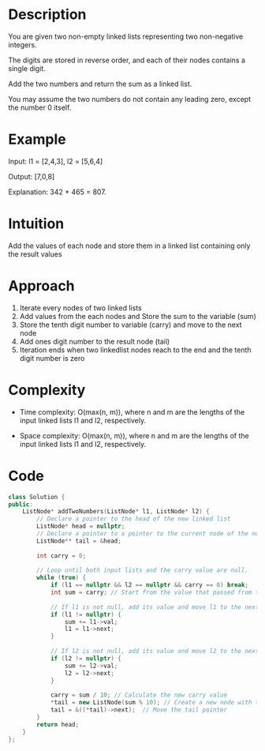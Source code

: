 # Description
You are given two non-empty linked lists representing two non-negative integers.

The digits are stored in reverse order, and each of their nodes contains a single digit. 

Add the two numbers and return the sum as a linked list.

You may assume the two numbers do not contain any leading zero, except the number 0 itself.

# Example
Input: l1 = [2,4,3], l2 = [5,6,4]

Output: [7,0,8]

Explanation: 342 + 465 = 807.

# Intuition
<!-- Describe your first thoughts on how to solve this problem. -->
Add the values of each node and store them in a linked list containing only the result values

# Approach
<!-- Describe your approach to solving the problem. -->
1. Iterate every nodes of two linked lists
2. Add values from the each nodes and Store the sum to the variable (sum)
3. Store the tenth digit number to variable (carry) and move to the next node
4. Add ones digit number to the result node (tail)
5. Iteration ends when two linkedlist nodes reach to the end and the tenth digit number is zero

# Complexity
- Time complexity: O(max(n, m)), where n and m are the lengths of the input linked lists l1 and l2, respectively. 
<!-- Add your time complexity here, e.g. $$O(n)$$ -->

- Space complexity: O(max(n, m)), where n and m are the lengths of the input linked lists l1 and l2, respectively. 
<!-- Add your space complexity here, e.g. $$O(n)$$ -->

# Code
``` cpp
class Solution {
public:
    ListNode* addTwoNumbers(ListNode* l1, ListNode* l2) {
        // Declare a pointer to the head of the new linked list
        ListNode* head = nullptr;
        // Declare a pointer to a pointer to the current node of the new linked list
        ListNode** tail = &head;
    
        int carry = 0;
        
        // Loop until both input lists and the carry value are null.
        while (true) {
            if (l1 == nullptr && l2 == nullptr && carry == 0) break;
            int sum = carry; // Start from the value that passed from the previous step
            
            // If l1 is not null, add its value and move l1 to the next node.
            if (l1 != nullptr) {
                sum += l1->val;
                l1 = l1->next;
            }
            
            // If l2 is not null, add its value and move l2 to the next node.
            if (l2 != nullptr) {
                sum += l2->val;
                l2 = l2->next;
            }
            
            carry = sum / 10; // Calculate the new carry value
            *tail = new ListNode(sum % 10); // Create a new node with the ones digit of the sum.
            tail = &((*tail)->next);  // Move the tail pointer
        }
        return head;
    }
};
```